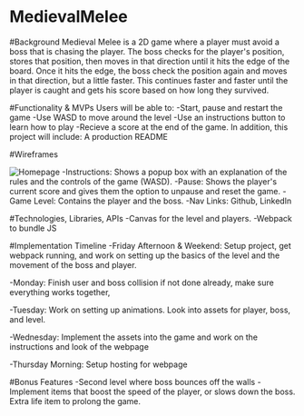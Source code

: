 # MedievalMelee

#Background
  Medieval Melee is a 2D game where a player must avoid a boss that is chasing the player. The boss checks for the player's position, stores that position, then moves in that direction until it hits the edge of the board. Once it hits the edge, the boss check the position again and moves in that direction, but a little faster. This continues faster and faster until the player is caught and gets his score based on how long they survived.
  
 #Functionality & MVPs
 Users will be able to:
  -Start, pause and restart the game
  -Use WASD to move around the level
  -Use an instructions button to learn how to play
  -Recieve a score at the end of the game.
 In addition, this project will include:
  A production README
  
 #Wireframes
 
![Homepage](https://user-images.githubusercontent.com/85881627/136559142-6e3b2261-3bec-4471-937d-f1a2b70d779f.png)
  -Instructions: Shows a popup box with an explanation of the rules and the controls of the game (WASD).
  -Pause: Shows the player's current score and gives them the option to unpause and reset the game.
  -Game Level: Contains the player and the boss.
  -Nav Links: Github, LinkedIn

 
 #Technologies, Libraries, APIs
  -Canvas for the level and players.
  -Webpack to bundle JS
 
 #Implementation Timeline
  -Friday Afternoon & Weekend: Setup project, get webpack running, and work on setting up the basics of the level and the movement of the boss and player.

  -Monday:  Finish user and boss collision if not done already, make sure everything works together,

  -Tuesday: Work on setting up animations. Look into assets for player, boss, and level.

  -Wednesday: Implement the assets into the game and work on the instructions and look of the webpage

  -Thursday Morning: Setup hosting for webpage
  
  #Bonus Features
    -Second level where boss bounces off the walls
    -Implement items that boost the speed of the player, or slows down the boss. Extra life item to prolong the game.
